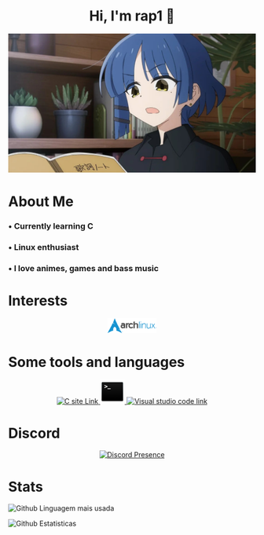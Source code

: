 <div align="center">
  <h1> Hi, I'm rap1 👋 </h1>

  <img src="/resources/ryo_react.jpg" alt="ryo image" width="700">
</div>

<div align="left">
  <h1>About Me</h1>

  <h3>• Currently learning C </h3>
  <h3>• Linux enthusiast </h3>
  <h3>• I love animes, games and bass music </h3>
</div>

<div align="center">
  <h1 align="left">Interests</h1>
  
  <a href="https://archlinux.org/" target="_blank" rel="noreferrer"> <img src="/resources/archlinux.png" alt="Arch Linux Link" width="20%" height="20%"> </a>
</div>

<div align="center">
  <h1 align="left">Some tools and languages</h1>

  <p>
    <a href="https://www.learn-c.org/">
      <img src="https://skillicons.dev/icons?i=c" alt="C site Link">
    </a>
    <a href="https://www.gnu.org/software/bash/" target="_blank" rel="noreferrer">
      <img src="/resources/terminal.png" alt="Linux Bash info" width="50" height="50">
    </a>
    <a href="https://code.visualstudio.com/" target="_blank" rel="noreferrer">
      <img src="https://skillicons.dev/icons?i=vscode" alt="Visual studio code link">
    </a>
  </p>
</div>

<div align="center">
    <h1 align="left">Discord</h1>
    <a href="https://discord.com/users/535152853560328202" target="_blank" rel="noreferrer">
        <img src="https://lanyard.cnrad.dev/api/535152853560328202?idleMessage=Problably%20Sleeping...&borderRadius=30px" alt="Discord Presence">
    </a>
</div>

<div>
  <h1>Stats</h1>
  <p>
    <img src="https://github-readme-stats.vercel.app/api/top-langs/?username=srcrapi&hide=css&layout=compact&locale=en&langs_count=6&count_private=true&theme=dracula&hide_border=true" alt="Github Linguagem mais usada"></p>
  <p>
    <img src="https://github-readme-stats.vercel.app/api?username=srcrapi&show_icons=true&theme=dracula&count_private=true" alt="Github Estatisticas">
  </p>
</div>
